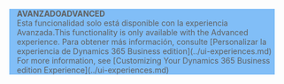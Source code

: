 <blockquote STYLE="background: #81BEF7;border-left:None"><span data-ttu-id="800cf-101"><b>AVANZADO</b></span><span class="sxs-lookup"><span data-stu-id="800cf-101"><b>ADVANCED</b></span></span><br /><span data-ttu-id="800cf-102">Esta funcionalidad solo está disponible con la experiencia Avanzada.</span><span class="sxs-lookup"><span data-stu-id="800cf-102">This functionality is only available with the Advanced experience.</span></span> <span data-ttu-id="800cf-103">Para obtener más información, consulte [Personalizar la experiencia de Dynamics 365 Business edition](../ui-experiences.md) </span><span class="sxs-lookup"><span data-stu-id="800cf-103">For more information, see [Customizing Your Dynamics 365 Business edition  Experience](../ui-experiences.md) </span></span></blockquote>

